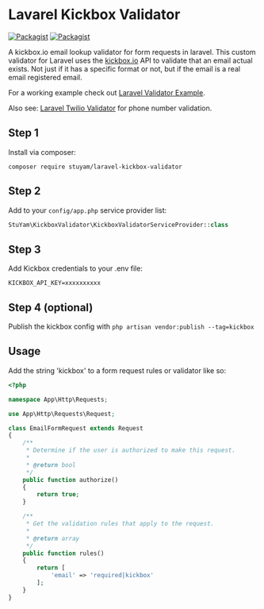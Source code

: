 # Lavarel Kickbox Validator
[![Packagist](https://img.shields.io/packagist/v/stuyam/laravel-kickbox-validator.svg)](https://packagist.org/packages/stuyam/laravel-kickbox-validator)
[![Packagist](https://img.shields.io/packagist/dt/stuyam/laravel-kickbox-validator.svg)](https://packagist.org/packages/stuyam/laravel-kickbox-validator)

A kickbox.io email lookup validator for form requests in laravel.
This custom validator for Laravel uses the [kickbox.io](https://kickbox.io/) API to validate that an email actual exists. Not just if it has a specific format or not, but if the email is a real email registered email.

For a working example check out [Laravel Validator Example](https://github.com/stuyam/validators).

Also see: [Laravel Twilio Validator](https://github.com/stuyam/laravel-twilio-validator) for phone number validation.

## Step 1
Install via composer:

```
composer require stuyam/laravel-kickbox-validator
```

## Step 2
Add to your ```config/app.php``` service provider list:

```php
StuYam\KickboxValidator\KickboxValidatorServiceProvider::class
```

## Step 3
Add Kickbox credentials to your .env file:

```
KICKBOX_API_KEY=xxxxxxxxxx
```

## Step 4 (optional)
Publish the kickbox config with `php artisan vendor:publish --tag=kickbox`

## Usage
Add the string 'kickbox' to a form request rules or validator like so:

```php
<?php

namespace App\Http\Requests;

use App\Http\Requests\Request;

class EmailFormRequest extends Request
{
    /**
     * Determine if the user is authorized to make this request.
     *
     * @return bool
     */
    public function authorize()
    {
        return true;
    }

    /**
     * Get the validation rules that apply to the request.
     *
     * @return array
     */
    public function rules()
    {
        return [
            'email' => 'required|kickbox'
        ];
    }
}

```
